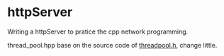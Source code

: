 # httpServer
Writing  a httpServer to pratice  the cpp network programming.


thread_pool.hpp base on the source code of [threadpool.h]("https://github.com/cinemast/libjson-rpc-cpp/tree/master/src/jsonrpccpp/server/threadpool.h"), change little.
